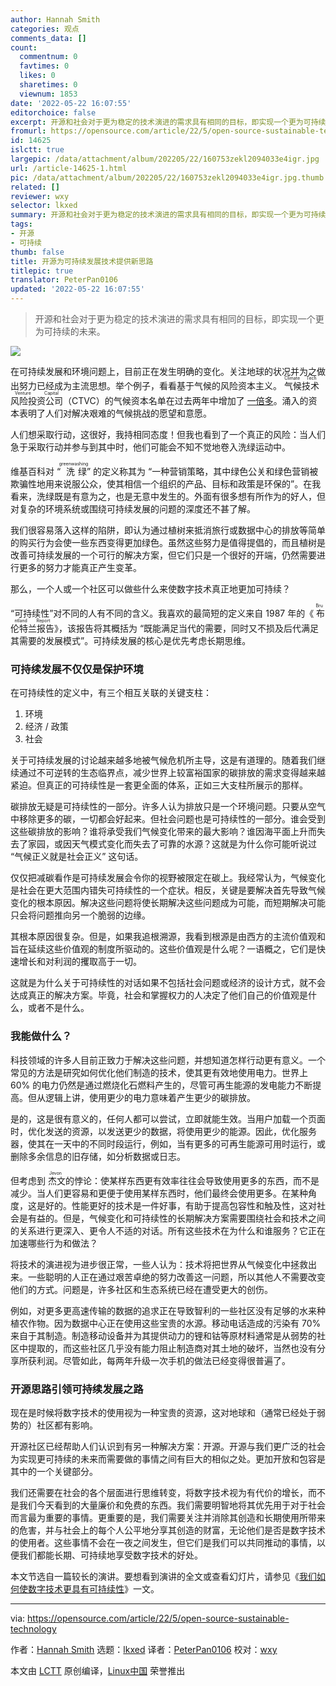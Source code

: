```yaml
---
author: Hannah Smith
categories: 观点
comments_data: []
count:
  commentnum: 0
  favtimes: 0
  likes: 0
  sharetimes: 0
  viewnum: 1853
date: '2022-05-22 16:07:55'
editorchoice: false
excerpt: 开源和社会对于更为稳定的技术演进的需求具有相同的目标，即实现一个更为可持续的未来。
fromurl: https://opensource.com/article/22/5/open-source-sustainable-technology
id: 14625
islctt: true
largepic: /data/attachment/album/202205/22/160753zekl2094033e4igr.jpg
url: /article-14625-1.html
pic: /data/attachment/album/202205/22/160753zekl2094033e4igr.jpg.thumb.jpg
related: []
reviewer: wxy
selector: lkxed
summary: 开源和社会对于更为稳定的技术演进的需求具有相同的目标，即实现一个更为可持续的未来。
tags:
- 开源
- 可持续
thumb: false
title: 开源为可持续发展技术提供新思路
titlepic: true
translator: PeterPan0106
updated: '2022-05-22 16:07:55'
---
```



> 
> 开源和社会对于更为稳定的技术演进的需求具有相同的目标，即实现一个更为可持续的未来。
> 
> 
> 


![](/data/attachment/album/202205/22/160753zekl2094033e4igr.jpg)


在可持续发展和环境问题上，目前正在发生明确的变化。关注地球的状况并为之做出努力已经成为主流思想。举个例子，看看基于气候的风险资本主义。<ruby> 气候技术风险投资公司 <rt>  Climate Tech Venture Capital </rt></ruby>（CTVC）的气候资本名单在过去两年中增加了 [一倍多](https://climatetechvc.substack.com/p/-a-running-list-of-climate-tech-vcs?s=w)。涌入的资本表明了人们对解决艰难的气候挑战的愿望和意愿。


人们想采取行动，这很好，我持相同态度！但我也看到了一个真正的风险：当人们急于采取行动并参与到其中时，他们可能会不知不觉地卷入洗绿运动中。


维基百科对 “<ruby> 洗绿 <rt>  greenwashing </rt></ruby>” 的定义称其为 “一种营销策略，其中绿色公关和绿色营销被欺骗性地用来说服公众，使其相信一个组织的产品、目标和政策是环保的”。在我看来，洗绿既是有意为之，也是无意中发生的。外面有很多想有所作为的好人，但对复杂的环境系统或围绕可持续发展的问题的深度还不甚了解。


我们很容易落入这样的陷阱，即认为通过植树来抵消旅行或数据中心的排放等简单的购买行为会使一些东西变得更加绿色。虽然这些努力是值得提倡的，而且植树是改善可持续发展的一个可行的解决方案，但它们只是一个很好的开端，仍然需要进行更多的努力才能真正产生变革。


那么，一个人或一个社区可以做些什么来使数字技术真正地更加可持续？


“可持续性”对不同的人有不同的含义。我喜欢的最简短的定义来自 1987 年的《<ruby> 布伦特兰报告 <rt>  Bruntland Report </rt></ruby>》，该报告将其概括为 “既能满足当代的需要，同时又不损及后代满足其需要的发展模式”。可持续发展的核心是优先考虑长期思维。


### 可持续发展不仅仅是保护环境


在可持续性的定义中，有三个相互关联的关键支柱：


1. 环境
2. 经济 / 政策
3. 社会


关于可持续发展的讨论越来越多地被气候危机所主导，这是有道理的。随着我们继续通过不可逆转的生态临界点，减少世界上较富裕国家的碳排放的需求变得越来越紧迫。但真正的可持续性是一套更全面的体系，正如三大支柱所展示的那样。


碳排放无疑是可持续性的一部分。许多人认为排放只是一个环境问题。只要从空气中移除更多的碳，一切都会好起来。但社会问题也是可持续性的一部分。谁会受到这些碳排放的影响？谁将承受我们气候变化带来的最大影响？谁因海平面上升而失去了家园，或因天气模式变化而失去了可靠的水源？这就是为什么你可能听说过 “气候正义就是社会正义” 这句话。


仅仅把减碳看作是可持续发展会令你的视野被限定在碳上。我经常认为，气候变化是社会在更大范围内错失可持续性的一个症状。相反，关键是要解决首先导致气候变化的根本原因。解决这些问题将使长期解决这些问题成为可能，而短期解决可能只会将问题推向另一个脆弱的边缘。


其根本原因很复杂。但是，如果我追根溯源，我看到根源是由西方的主流价值观和旨在延续这些价值观的制度所驱动的。这些价值观是什么呢？一语概之，它们是快速增长和对利润的攫取高于一切。


这就是为什么关于可持续性的对话如果不包括社会问题或经济的设计方式，就不会达成真正的解决方案。毕竟，社会和掌握权力的人决定了他们自己的价值观是什么，或者不是什么。


### 我能做什么？


科技领域的许多人目前正致力于解决这些问题，并想知道怎样行动更有意义。一个常见的方法是研究如何优化他们制造的技术，使其更有效地使用电力。世界上 60% 的电力仍然是通过燃烧化石燃料产生的，尽管可再生能源的发电能力不断提高。但从逻辑上讲，使用更少的电力意味着产生更少的碳排放。


是的，这是很有意义的，任何人都可以尝试，立即就能生效。当用户加载一个页面时，优化发送的资源，以发送更少的数据，将使用更少的能源。因此，优化服务器，使其在一天中的不同时段运行，例如，当有更多的可再生能源可用时运行，或删除多余信息的旧存储，如分析数据或日志。


但考虑到<ruby> 杰文 <rt>  Jevon </rt></ruby>的悖论：使某样东西更有效率往往会导致使用更多的东西，而不是减少。当人们更容易和更便于使用某样东西时，他们最终会使用更多。在某种角度，这是好的。性能更好的技术是一件好事，有助于提高包容性和触及性，这对社会是有益的。但是，气候变化和可持续性的长期解决方案需要围绕社会和技术之间的关系进行更深入、更令人不适的对话。所有这些技术在为什么和谁服务？它正在加速哪些行为和做法？


将技术的演进视为进步很正常，一些人认为：技术将把世界从气候变化中拯救出来。一些聪明的人正在通过艰苦卓绝的努力改善这一问题，所以其他人不需要改变他们的方式。问题是，许多社区和生态系统已经在遭受更大的创伤。


例如，对更多更高速传输的数据的追求正在导致智利的一些社区没有足够的水来种植农作物。因为数据中心正在使用这些宝贵的水源。移动电话造成的污染有 70% 来自于其制造。制造移动设备并为其提供动力的锂和钴等原材料通常是从弱势的社区中提取的，而这些社区几乎没有能力阻止制造商对其土地的破坏，当然也没有分享所获利润。尽管如此，每两年升级一次手机的做法已经变得很普遍了。


### 开源思路引领可持续发展之路


现在是时候将数字技术的使用视为一种宝贵的资源，这对地球和（通常已经处于弱势的）社区都有影响。


开源社区已经帮助人们认识到有另一种解决方案：开源。开源与我们更广泛的社会为实现更可持续的未来而需要做的事情之间有巨大的相似之处。更加开放和包容是其中的一个关键部分。


我们还需要在社会的各个层面进行思维转变，将数字技术视为有代价的增长，而不是我们今天看到的大量廉价和免费的东西。我们需要明智地将其优先用于对于社会而言最为重要的事情。更重要的是，我们需要关注并消除其创造和长期使用所带来的危害，并与社会上的每个人公平地分享其创造的财富，无论他们是否是数字技术的使用者。这些事情不会在一夜之间发生，但它们是我们可以共同推动的事情，以便我们都能长期、可持续地享受数字技术的好处。


本文节选自一篇较长的演讲。要想看到演讲的全文或查看幻灯片，请参见《[我们如何使数字技术更具有可持续性](https://opcan.co.uk/talk/wordfest-live-2022)》一文。




---


via: <https://opensource.com/article/22/5/open-source-sustainable-technology>


作者：[Hannah Smith](https://opensource.com/users/hanopcan) 选题：[lkxed](https://github.com/lkxed) 译者：[PeterPan0106](https://github.com/PeterPan0106) 校对：[wxy](https://github.com/wxy)


本文由 [LCTT](https://github.com/LCTT/TranslateProject) 原创编译，[Linux中国](https://linux.cn/) 荣誉推出